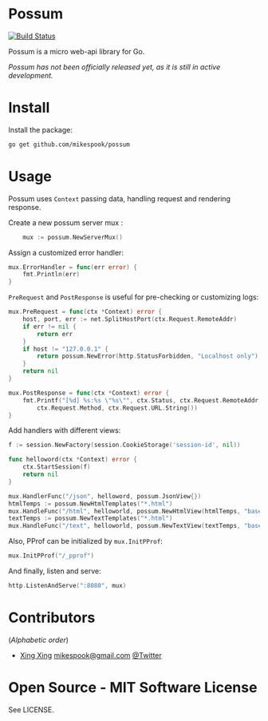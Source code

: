 Possum
======

[![Build Status][travis-img]][travis]

Possum is a micro web-api library for Go.

_Possum has not been officially released yet, as it is still in active development._

Install
=======

Install the package:

```bash
go get github.com/mikespook/possum
```

Usage
=====

Possum uses `Context` passing data, handling request and rendering response.

Create a new possum server mux :

```go
	mux := possum.NewServerMux()
```

Assign a customized error handler:

```go
mux.ErrorHandler = func(err error) {
	fmt.Println(err)
}
```

`PreRequest` and `PostResponse` is useful for pre-checking or customizing logs:

```go
mux.PreRequest = func(ctx *Context) error {
	host, port, err := net.SplitHostPort(ctx.Request.RemoteAddr)
	if err != nil {
		return err
	}
	if host != "127.0.0.1" {
		return possum.NewError(http.StatusForbidden, "Localhost only")
	}
	return nil
}

mux.PostResponse = func(ctx *Context) error {
	fmt.Printf("[%d] %s:%s \"%s\"", ctx.Status, ctx.Request.RemoteAddr,
		ctx.Request.Method, ctx.Request.URL.String())		
}
```

Add handlers with different views:

```go
f := session.NewFactory(session.CookieStorage('session-id', nil))

func helloword(ctx *Context) error {
	ctx.StartSession(f)
	return nil
}

mux.HandlerFunc("/json", helloword, possum.JsonView{})
htmlTemps := possum.NewHtmlTemplates("*.html")
mux.HandleFunc("/html", helloworld, possum.NewHtmlView(htmlTemps, "base.html"))
textTemps := possum.NewTextTemplates("*.html")
mux.HandleFunc("/text", helloworld, possum.NewTextView(textTemps, "base.html"))
```

Also, PProf can be initialized by `mux.InitPProf`:

```go
mux.InitPProf("/_pprof")
```

And finally, listen and serve:

```go
http.ListenAndServe(":8080", mux)
```

Contributors
============

(_Alphabetic order_)
 
 * [Xing Xing][blog] <mikespook@gmail.com> [@Twitter][twitter]

Open Source - MIT Software License
==================================

See LICENSE.

 [travis-img]: https://travis-ci.org/mikespook/possum.png?branch=master
 [travis]: https://travis-ci.org/mikespook/possum
 [blog]: http://mikespook.com
 [twitter]: http://twitter.com/mikespook
